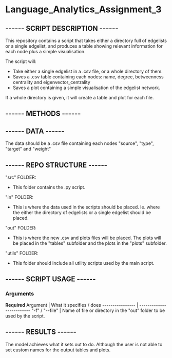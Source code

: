 # Language_Analytics_Assignment_3
## ------ SCRIPT DESCRIPTION ------
This repository contains a script that takes either a directory full of edgelists or a single edgelist, and produces a table showing relevant information for each node plus a simple visualisation.  

The script will:
- Take either a single edgelist in a .csv file, or a whole directory of them.
- Saves a .csv table containing each nodes: name, degree, betweenness centrality and eigenvector_centrality 
- Saves a plot containing a simple visualisation of the edgelist network. 

If a whole directory is given, it will create a table and plot for each file.

## ------ METHODS ------


## ------ DATA ------
The data should be a .csv file containing each nodes "source", "type", "target" and "weight" 

## ------ REPO STRUCTURE ------
"src" FOLDER:
- This folder contains the .py script.

"in" FOLDER:
- This is where the data used in the scripts should be placed. Ie. where the either the directory of edgelists or a single edgelist should be placed.

"out" FOLDER:
- This is where the new .csv and plots files will be placed. The plots will be placed in the "tables" subfolder and the plots in the "plots" subfolder.

"utils" FOLDER:
- This folder should include all utility scripts used by the main script.

## ------ SCRIPT USAGE ------
### Arguments

**Required**
Argument         | What it specifies / does
---------------- | -------------------------
"-f" / "--file" | Name of file or directory in the "out" folder to be used by the script.

## ------ RESULTS ------
The model achieves what it sets out to do. Although the user is not able to set custom names for the output tables and plots.
